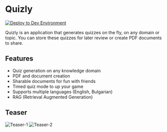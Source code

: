 # Quizly

[![Deploy to Dev Environment](https://github.com/walimorris/Quizly/actions/workflows/deploy.yml/badge.svg)](https://github.com/walimorris/Quizly/actions/workflows/deploy.yml)

Quizly is an application that generates quizzes on the fly, on any domain or topic. You can store these quizzes for later review or create PDF documents to share. 

## Features

- Quiz generation on any knowledge domain
- PDF and document creation
- Sharable documents for fun with friends
- Timed quiz mode to up your game
- Supports multiple languages (English, Bulgarian)
- RAG (Retrieval Augmented Generation)

## Teaser

![Teaser-1](https://quizly-test-deploy.s3.us-west-2.amazonaws.com/quizly-teaser-1.png)
![Teaser-2](https://quizly-test-deploy.s3.us-west-2.amazonaws.com/quizly-teaser-2.png)